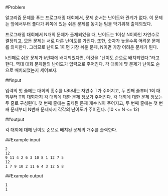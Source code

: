 #Problem

알고리즘 문제를 푸는 프로그래밍 대회에서, 문제 순서는 난이도와 관계가 없다. 이 문제는 앞에서부터 풀다가 뒤쪽에 있는 쉬운 문제를 놓치는 팀을 막기위해 출제되었다.

프로그래밍 대회에서 N개의 문제가 출제되었을 때, 난이도는 1이상 N이하인 자연수로 결정되고, 모든 문제는 서로 다른 난이도를 가진다. 또한, 숫자가 높을수록 어려운 문제를 의미한다. 그러므로 난이도 1이면 가장 쉬운 문제, N이면 가장 어려운 문제가 된다.

k번째로 쉬운 문제가 k번째에 배치되었다면, 이것을 "난이도 순으로 배치되었다."라고 한다. 역대 대회 문제들의 난이도가 입력으로 주어진다. 각 대회에 몇 문제가 난이도 순으로 배치되었는지 세어보자.

##input

입력의 첫 줄에는 대회의 횟수를 나타내는 자연수 T가 주어지고, 두 번째 줄부터 1회 대회부터 T회 대회까지 각 대회에 대한 문제 정보가 주어진다.
각 대회에 대한 문제 정보는 두 줄로 구성된다. 첫 번째 줄에는 출제된 문제 개수 N이 주어지고, 두 번째 줄에는 첫 번째 문제부터 N번째 문제까지 각각의 난이도가 주어진다. (10 <= N <= 12)

##output

각 대회에 대해 난이도 순으로 배치된 문제의 개수를 출력한다.

##Example input

	2
	12
	9 11 4 2 6 3 10 8 1 12 7 5
	12
	1 7 9 10 2 11 6 4 3 12 5 8
##Example output

	1
	1